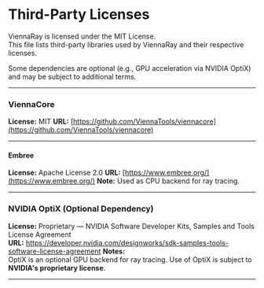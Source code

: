 # Third-Party Licenses

ViennaRay is licensed under the MIT License.  
This file lists third-party libraries used by ViennaRay and their respective licenses.

Some dependencies are optional (e.g., GPU acceleration via NVIDIA OptiX) and may be subject to additional terms.

---

### ViennaCore

**License:** MIT
**URL:** [https://github.com/ViennaTools/viennacore](https://github.com/ViennaTools/viennacore)

---

#### Embree

**License:** Apache License 2.0
**URL:** [https://www.embree.org/](https://www.embree.org/)
**Note:** Used as CPU backend for ray tracing.

---

### NVIDIA OptiX (Optional Dependency)

**License:** Proprietary — NVIDIA Software Developer Kits, Samples and Tools License Agreement  
**URL:** https://developer.nvidia.com/designworks/sdk-samples-tools-software-license-agreement
**Notes:**  
OptiX is an optional GPU backend for ray tracing. Use of OptiX is subject to **NVIDIA's proprietary license**.

---

